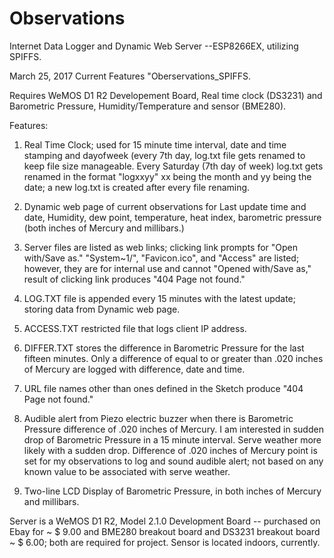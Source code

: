 # Observations
Internet Data Logger and Dynamic Web Server --ESP8266EX, utilizing SPIFFS.

March 25, 2017 Current Features "Oberservations_SPIFFS.

Requires WeMOS D1 R2 Developement Board, Real time clock (DS3231) and  Barometric Pressure, Humidity/Temperature and sensor (BME280).

Features:

 1. Real Time Clock; used for 15 minute time interval, date and time stamping and dayofweek (every 7th day, log.txt file gets renamed to keep file size manageable.       Every Saturday (7th day of week)    log.txt gets renamed in the format "logxxyy" xx being the month and yy being the date; a new log.txt is created after every file renaming.

 2. Dynamic web page of current observations for Last update time and date, Humidity, dew point, temperature, heat index, barometric pressure (both inches of Mercury and millibars.)

 3. Server files are listed as web links; clicking link prompts for "Open with/Save as." "System~1/", "Favicon.ico", and "Access" are listed; however, they are for internal use and cannot "Opened with/Save as," result of clicking link produces "404 Page not found."

 4. LOG.TXT file is appended every 15 minutes with the latest update; storing data from Dynamic web page.

 5. ACCESS.TXT restricted file that logs client IP address. 

 6. DIFFER.TXT stores the difference in Barometric Pressure for the last fifteen minutes. Only a difference of equal to or greater than .020 inches of Mercury are logged with difference, date and time.

 7. URL file names other than ones defined in the Sketch produce "404 Page not found."

 8. Audible alert from Piezo electric buzzer when there is Barometric Pressure difference of .020 inches of Mercury. I am interested in sudden drop of Barometric Pressure in a 15 minute interval.  Serve weather more likely with a sudden drop. Difference of .020 inches of Mercury point is set for my observations to log and sound audible alert; not based on any known value to be associated  with serve weather.

 9. Two-line LCD Display of Barometric Pressure, in both inches of Mercury and millibars.

Server is a WeMOS D1 R2, Model 2.1.0 Development Board -- purchased on Ebay for ~ $ 9.00 and BME280 breakout board and DS3231 breakout board ~ $ 6.00; both are required for project. Sensor is located indoors, currently.
